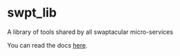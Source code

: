 # swpt_lib
A library of tools shared by all swaptacular micro-services

You can read the docs [here](https://flask-melodramatiq.readthedocs.io/en/latest/).
